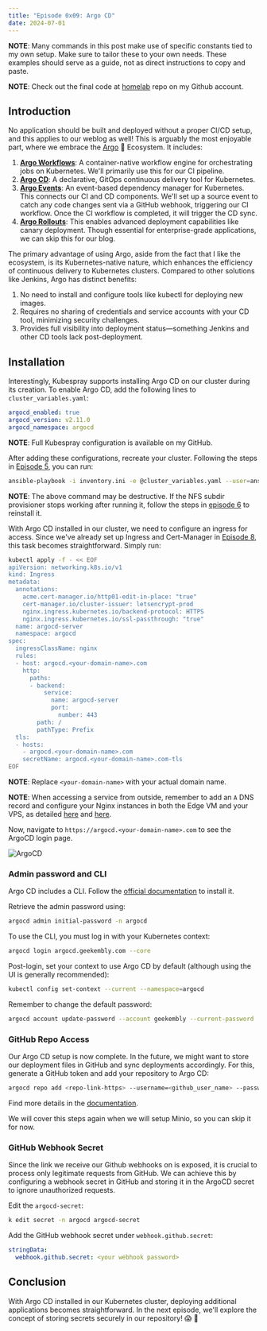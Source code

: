 ```yaml
---
title: "Episode 0x09: Argo CD"
date: 2024-07-01
---
```


**NOTE**: Many commands in this post make use of specific constants tied to my own setup. Make sure to tailor these to your own needs. These examples should serve as a guide, not as direct instructions to copy and paste.

**NOTE**: Check out the final code at [homelab](https://github.com/Cih2001/homelab) repo on my Github account.

## Introduction

No application should be built and deployed without a proper CI/CD setup, and this applies to our weblog as well! This is arguably the most enjoyable part, where we embrace the [Argo](https://argoproj.github.io/) :octopus: Ecosystem. It includes:

1. **[Argo Workflows](https://argoproj.github.io/workflows/)**: A container-native workflow engine for orchestrating jobs on Kubernetes. We'll primarily use this for our CI pipeline.
2. **[Argo CD](https://argoproj.github.io/cd/)**: A declarative, GitOps continuous delivery tool for Kubernetes.
3. **[Argo Events](https://argoproj.github.io/events/)**: An event-based dependency manager for Kubernetes. This connects our CI and CD components. We'll set up a source event to catch any code changes sent via a GitHub webhook, triggering our CI workflow. Once the CI workflow is completed, it will trigger the CD sync.
4. **[Argo Rollouts](https://argoproj.github.io/rollouts/)**: This enables advanced deployment capabilities like canary deployment. Though essential for enterprise-grade applications, we can skip this for our blog.

The primary advantage of using Argo, aside from the fact that I like the ecosystem, is its Kubernetes-native nature, which enhances the efficiency of continuous delivery to Kubernetes clusters. Compared to other solutions like Jenkins, Argo has distinct benefits:

1. No need to install and configure tools like kubectl for deploying new images.
2. Requires no sharing of credentials and service accounts with your CD tool, minimizing security challenges.
3. Provides full visibility into deployment status—something Jenkins and other CD tools lack post-deployment.

## Installation

Interestingly, Kubespray supports installing Argo CD on our cluster during its creation. To enable Argo CD, add the following lines to `cluster_variables.yaml`:

```yaml
argocd_enabled: true
argocd_version: v2.11.0
argocd_namespace: argocd
```

**NOTE**: Full Kubespray configuration is available on my GitHub.

After adding these configurations, recreate your cluster. Following the steps in [Episode 5](/homelab/ep05), you can run:

```sh
ansible-playbook -i inventory.ini -e @cluster_variables.yaml --user=ansible playbook.yml
```

**NOTE**: The above command may be destructive. If the NFS subdir provisioner stops working after running it, follow the steps in [episode 6](/homelab/ep06/#nfs-subdir-provisioner) to reinstall it.

With Argo CD installed in our cluster, we need to configure an ingress for access. Since we've already set up Ingress and Cert-Manager in [Episode 8](/homelab/ep08/), this task becomes straightforward. Simply run:

```sh
kubectl apply -f - << EOF
apiVersion: networking.k8s.io/v1
kind: Ingress
metadata:
  annotations:
    acme.cert-manager.io/http01-edit-in-place: "true"
    cert-manager.io/cluster-issuer: letsencrypt-prod
    nginx.ingress.kubernetes.io/backend-protocol: HTTPS
    nginx.ingress.kubernetes.io/ssl-passthrough: "true"
  name: argocd-server
  namespace: argocd
spec:
  ingressClassName: nginx
  rules:
  - host: argocd.<your-domain-name>.com
    http:
      paths:
      - backend:
          service:
            name: argocd-server
            port:
              number: 443
        path: /
        pathType: Prefix
  tls:
  - hosts:
    - argocd.<your-domain-name>.com
    secretName: argocd.<your-domain-name>.com-tls
EOF
```

**NOTE**: Replace `<your-domain-name>` with your actual domain name.

**NOTE**: When accessing a service from outside, remember to add an `A` DNS record and configure your Nginx instances in both the Edge VM and your VPS, as detailed [here](/homelab/ep03p02/#install-and-configure-nginx) and [here](/homelab/ep03p02/#configuring-our-vps).

Now, navigate to `https://argocd.<your-domain-name>.com` to see the ArgoCD login page.

![ArgoCD](/homelab/img/ep09/argo.png)

### Admin password and CLI

Argo CD includes a CLI. Follow the [official documentation](https://argo-cd.readthedocs.io/en/stable/cli_installation/) to install it.

Retrieve the admin password using:

```sh
argocd admin initial-password -n argocd
```

To use the CLI, you must log in with your Kubernetes context:

```sh
argocd login argocd.geekembly.com --core
```

Post-login, set your context to use Argo CD by default (although using the UI is generally recommended):

```sh
kubectl config set-context --current --namespace=argocd
```

Remember to change the default password:

```sh
argocd account update-password --account geekembly --current-password '<current-pass>' --new-password '<new-pass>'
```

### GitHub Repo Access

Our Argo CD setup is now complete. In the future, we might want to store our deployment files in GitHub and sync deployments accordingly. For this, generate a GitHub token and add your repository to Argo CD:

```sh
argocd repo add <repo-link-https> --username=<github_user_name> --password=<github_token>
```

Find more details in the [documentation](https://argo-cd.readthedocs.io/en/stable/user-guide/private-repositories/).

We will cover this steps again when we will setup Minio, so you can skip it for now.

### GitHub Webhook Secret

Since the link we receive our Github webhooks on is exposed, it is crucial to process only legitimate requests from GitHub. We can achieve this by configuring a webhook secret in GitHub and storing it in the ArgoCD secret to ignore unauthorized requests.

Edit the `argocd-secret`:

```sh
k edit secret -n argocd argocd-secret
```

Add the GitHub webhook secret under `webhook.github.secret`:

```yaml
stringData:
  webhook.github.secret: <your webhook password>
```

## Conclusion

With Argo CD installed in our Kubernetes cluster, deploying additional applications becomes straightforward. In the next episode, we'll explore the concept of storing secrets securely in our repository! :scream: :rocket:
